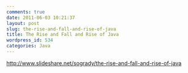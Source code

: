 ```yaml
---
comments: true
date: 2011-06-03 10:21:37
layout: post
slug: the-rise-and-fall-and-rise-of-java
title: The Rise and Fall and Rise of Java
wordpress_id: 534
categories: Java
---
```


http://www.slideshare.net/sogrady/the-rise-and-fall-and-rise-of-java
